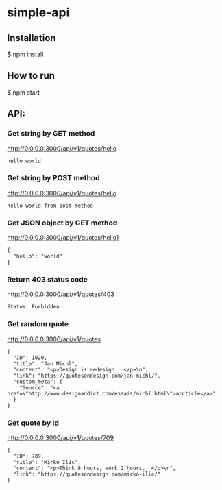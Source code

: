 # simple-api

## Installation

   $ npm install

## How to run

  $ npm start
  
## API:

### Get string by GET method

http://0.0.0.0:3000/api/v1/quotes/hello

```
hello world
```

### Get string by POST method

http://0.0.0.0:3000/api/v1/quotes/hello

```
hello world from post method
```

### Get JSON object by GET method

http://0.0.0.0:3000/api/v1/quotes/hello1

```
{
  "hello": "world"
}
```

### Return 403 status code

http://0.0.0.0:3000/api/v1/quotes/403

```
Status: Forbidden
```

### Get random quote

http://0.0.0.0:3000/api/v1/quotes

```
{
  "ID": 1020,
  "title": "Jan Michl",
  "content": "<p>Design is redesign.  </p>\n",
  "link": "https://quotesondesign.com/jan-michl/",
  "custom_meta": {
    "Source": "<a href=\"http://www.designaddict.com/essais/michl.html\">arcticle</a>"
  }
}
```

### Get quote by Id

http://0.0.0.0:3000/api/v1/quotes/709

```
{
  "ID": 709,
  "title": "Mirko Ilic",
  "content": "<p>Think 8 hours, work 2 hours.  </p>\n",
  "link": "https://quotesondesign.com/mirko-ilic/"
}
```
